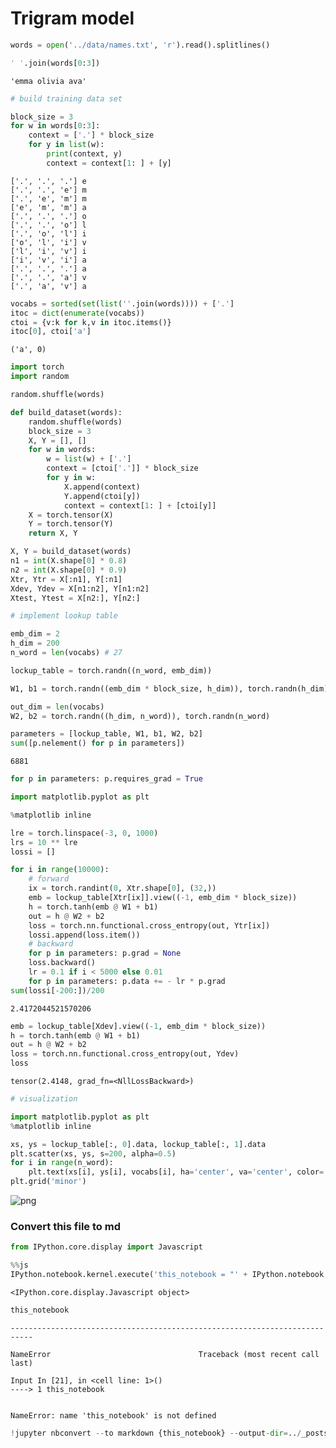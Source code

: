 # Trigram model


```python
words = open('../data/names.txt', 'r').read().splitlines()
```


```python
' '.join(words[0:3])
```




    'emma olivia ava'




```python
# build training data set
```


```python
block_size = 3
for w in words[0:3]:
    context = ['.'] * block_size
    for y in list(w):
        print(context, y)
        context = context[1: ] + [y]
```

    ['.', '.', '.'] e
    ['.', '.', 'e'] m
    ['.', 'e', 'm'] m
    ['e', 'm', 'm'] a
    ['.', '.', '.'] o
    ['.', '.', 'o'] l
    ['.', 'o', 'l'] i
    ['o', 'l', 'i'] v
    ['l', 'i', 'v'] i
    ['i', 'v', 'i'] a
    ['.', '.', '.'] a
    ['.', '.', 'a'] v
    ['.', 'a', 'v'] a



```python
vocabs = sorted(set(list(''.join(words)))) + ['.']
itoc = dict(enumerate(vocabs))
ctoi = {v:k for k,v in itoc.items()}
itoc[0], ctoi['a']
```




    ('a', 0)




```python
import torch
import random

random.shuffle(words)
```


```python
def build_dataset(words):
    random.shuffle(words)
    block_size = 3
    X, Y = [], []
    for w in words:
        w = list(w) + ['.']
        context = [ctoi['.']] * block_size
        for y in w:
            X.append(context)
            Y.append(ctoi[y])
            context = context[1: ] + [ctoi[y]]
    X = torch.tensor(X)
    Y = torch.tensor(Y)
    return X, Y

X, Y = build_dataset(words)
n1 = int(X.shape[0] * 0.8) 
n2 = int(X.shape[0] * 0.9)
Xtr, Ytr = X[:n1], Y[:n1]
Xdev, Ydev = X[n1:n2], Y[n1:n2]
Xtest, Ytest = X[n2:], Y[n2:]
```


```python
# implement lookup table
```


```python
emb_dim = 2
h_dim = 200
n_word = len(vocabs) # 27

lockup_table = torch.randn((n_word, emb_dim))

W1, b1 = torch.randn((emb_dim * block_size, h_dim)), torch.randn(h_dim)

out_dim = len(vocabs)
W2, b2 = torch.randn((h_dim, n_word)), torch.randn(n_word)
```


```python
parameters = [lockup_table, W1, b1, W2, b2]
sum([p.nelement() for p in parameters])
```




    6881




```python
for p in parameters: p.requires_grad = True
```


```python
import matplotlib.pyplot as plt

%matplotlib inline
```


```python
lre = torch.linspace(-3, 0, 1000)
lrs = 10 ** lre
lossi = []
```


```python
for i in range(10000):
    # forward
    ix = torch.randint(0, Xtr.shape[0], (32,))
    emb = lockup_table[Xtr[ix]].view((-1, emb_dim * block_size))
    h = torch.tanh(emb @ W1 + b1)
    out = h @ W2 + b2
    loss = torch.nn.functional.cross_entropy(out, Ytr[ix])
    lossi.append(loss.item())
    # backward
    for p in parameters: p.grad = None
    loss.backward()
    lr = 0.1 if i < 5000 else 0.01
    for p in parameters: p.data += - lr * p.grad
sum(lossi[-200:])/200
```




    2.4172044521570206




```python
emb = lockup_table[Xdev].view((-1, emb_dim * block_size))
h = torch.tanh(emb @ W1 + b1)
out = h @ W2 + b2
loss = torch.nn.functional.cross_entropy(out, Ydev)
loss
```




    tensor(2.4148, grad_fn=<NllLossBackward>)




```python
# visualization
```


```python
import matplotlib.pyplot as plt
%matplotlib inline
```


```python
xs, ys = lockup_table[:, 0].data, lockup_table[:, 1].data
plt.scatter(xs, ys, s=200, alpha=0.5)
for i in range(n_word):
    plt.text(xs[i], ys[i], vocabs[i], ha='center', va='center', color='white')
plt.grid('minor')
```


    
![png](2022-11-22-trigram-model_files/2022-11-22-trigram-model_18_0.png)
    


### Convert this file to md


```python
from IPython.core.display import Javascript
```


```python
%%js
IPython.notebook.kernel.execute('this_notebook = "' + IPython.notebook.notebook_name + '"')
```


    <IPython.core.display.Javascript object>



```python
this_notebook
```


    ---------------------------------------------------------------------------

    NameError                                 Traceback (most recent call last)

    Input In [21], in <cell line: 1>()
    ----> 1 this_notebook


    NameError: name 'this_notebook' is not defined



```python
!jupyter nbconvert --to markdown {this_notebook} --output-dir=../_posts
```
